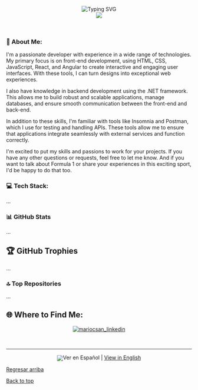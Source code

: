 <p align="center">
  <img src="https://readme-typing-svg.demolab.com?font=Fira+Code&duration=3500&pause=30&center=true&vCenter=true&multiline=true&repeat=false&random=false&width=435&height=150&lines=Mario+Canales;Fullstack+Developer;+.NET+%7C+React+%7C+Angular+%7C+Azure" alt="Typing SVG" />
  <br/>
  <img src="https://github-readme-stats.vercel.app/api?username=MariocSan&theme=tokyonight&hide_border=false&include_all_commits=true&count_private=true">
</p>
<br>

### 💫 About Me:
I'm a passionate developer with experience in a wide range of technologies. My primary focus is on front-end development, using HTML, CSS, JavaScript, React, and Angular to create interactive and engaging user interfaces. With these tools, I can turn designs into exceptional web experiences.

I also have knowledge in backend development using the .NET framework. This allows me to build robust and scalable applications, manage databases, and ensure smooth communication between the front-end and back-end.

In addition to these skills, I'm familiar with tools like Insomnia and Postman, which I use for testing and handling APIs. These tools allow me to ensure that applications integrate seamlessly with external services and function correctly.

I'm excited to put my skills and passions to work for your projects. If you have any other questions or requests, feel free to let me know. And if you want to talk about Formula 1 or share your experiences in this exciting sport, I'd be happy to do that too.

### 💻 Tech Stack:
...

### 📊 GitHub Stats
...

## 🏆 GitHub Trophies
...

### 🔝 Top Repositories
...

## 🌐 Where to Find Me:
<p align="center">
  <a href="https://www.linkedin.com/in/mariocanalessanchez/" target="blank"><img align="center" src="https://img.shields.io/badge/-LinkedIn-039BE5?style=for-the-badge&logo=Linkedin&logoColor=white&link=https://www.linkedin.com/in/mariocanalessanchez/" alt="mariocsan_linkedin"/></a>
</p>
<br>

-----

<p align="center">
  <img align="center" src="https://visitcount.itsvg.in/api?id=MariocSan&icon=7&color=6" target="blank/>
</p>
------

[Ver en Español](#spanish) | [View in English](#english)

<a name="spanish"></a>

<!-- Contenido en Español -->

[Regresar arriba](#top)

<a name="english"></a>

<!-- Content in English -->

[Back to top](#top)
